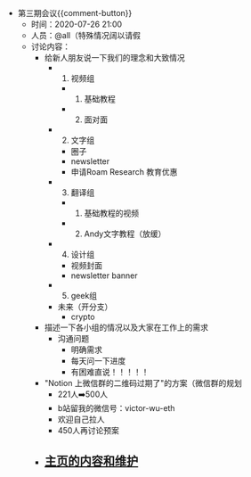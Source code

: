 - 第三期会议{{comment-button}}
    - 时间：2020-07-26 21:00
    - 人员：@all（特殊情况阔以请假
    - 讨论内容：
        - 给新人朋友说一下我们的理念和大致情况
            - 1. 视频组
                - 1. 基础教程
                - 2. 面对面
            - 2. 文字组
                - 圈子
                - newsletter
                - 申请Roam Research 教育优惠
            - 3. 翻译组
                - 1. 基础教程的视频
                - 2. Andy文字教程（放缓）
            - 4. 设计组
                - 视频封面
                - newsletter banner
            - 5. geek组
            - 未来（开分支）
                - crypto 
        - 描述一下各小组的情况以及大家在工作上的需求
            - 沟通问题
                - 明确需求
                - 每天问一下进度  
                - 有困难直说！！！！！
        - "Notion 上微信群的二维码过期了"的方案（微信群的规划
            - 221人➡️500人
            - b站留我的微信号：victor-wu-eth
            - 欢迎自己拉人
            - 450人再讨论预案
        - [主页的内容和维护](((0sMZhTFEp)))
            - 
